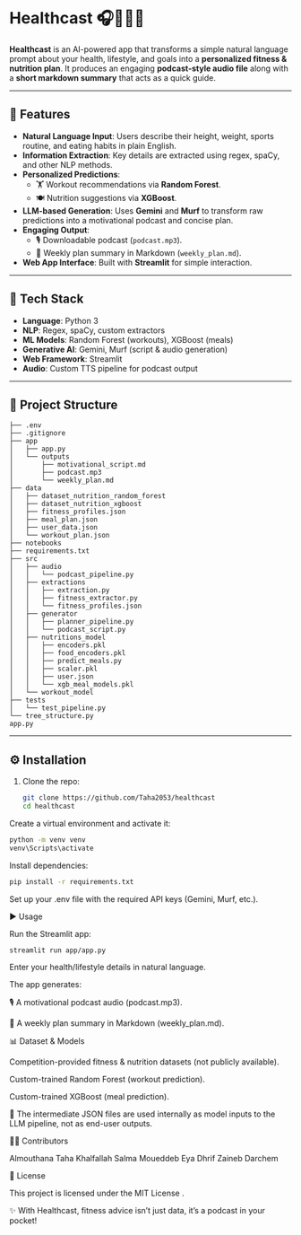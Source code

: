 # Healthcast 🎧🏋️‍♀️🍎  

**Healthcast** is an AI-powered app that transforms a simple natural language prompt about your health, lifestyle, and goals into a **personalized fitness & nutrition plan**. It produces an engaging **podcast-style audio file** along with a **short markdown summary** that acts as a quick guide.  

---

## 🚀 Features  

- **Natural Language Input**: Users describe their height, weight, sports routine, and eating habits in plain English.  
- **Information Extraction**: Key details are extracted using regex, spaCy, and other NLP methods.  
- **Personalized Predictions**:  
  - 🏋️ Workout recommendations via **Random Forest**.  
  - 🍽️ Nutrition suggestions via **XGBoost**.  
- **LLM-based Generation**: Uses **Gemini** and **Murf** to transform raw predictions into a motivational podcast and concise plan.  
- **Engaging Output**:  
  - 🎙️ Downloadable podcast (`podcast.mp3`).  
  - 📑 Weekly plan summary in Markdown (`weekly_plan.md`).  
- **Web App Interface**: Built with **Streamlit** for simple interaction.  

---

## 🧩 Tech Stack  

- **Language**: Python 3  
- **NLP**: Regex, spaCy, custom extractors  
- **ML Models**: Random Forest (workouts), XGBoost (meals)  
- **Generative AI**: Gemini, Murf (script & audio generation)  
- **Web Framework**: Streamlit  
- **Audio**: Custom TTS pipeline for podcast output  

---

## 📂 Project Structure 
```
├── .env
├── .gitignore
├── app
│   ├── app.py
│   └── outputs
│       ├── motivational_script.md
│       ├── podcast.mp3
│       └── weekly_plan.md
├── data
│   ├── dataset_nutrition_random_forest
│   ├── dataset_nutrition_xgboost
│   ├── fitness_profiles.json
│   ├── meal_plan.json
│   ├── user_data.json
│   └── workout_plan.json
├── notebooks
├── requirements.txt
├── src
│   ├── audio
│   │   └── podcast_pipeline.py
│   ├── extractions
│   │   ├── extraction.py
│   │   ├── fitness_extractor.py
│   │   └── fitness_profiles.json
│   ├── generator
│   │   ├── planner_pipeline.py
│   │   └── podcast_script.py
│   ├── nutritions_model
│   │   ├── encoders.pkl
│   │   ├── food_encoders.pkl
│   │   ├── predict_meals.py
│   │   ├── scaler.pkl
│   │   ├── user.json
│   │   └── xgb_meal_models.pkl
│   └── workout_model
├── tests
│   └── test_pipeline.py
└── tree_structure.py
app.py
```
---

## ⚙️ Installation  

1. Clone the repo:  
   ```bash
   git clone https://github.com/Taha2053/healthcast
   cd healthcast


Create a virtual environment and activate it:

```bash
python -m venv venv
venv\Scripts\activate      
```

Install dependencies:

```bash
pip install -r requirements.txt
```

Set up your .env file with the required API keys (Gemini, Murf, etc.).

▶️ Usage

Run the Streamlit app:

```bash
streamlit run app/app.py
```

Enter your health/lifestyle details in natural language.

The app generates:

🎙️ A motivational podcast audio (podcast.mp3).

📑 A weekly plan summary in Markdown (weekly_plan.md).

📊 Dataset & Models

Competition-provided fitness & nutrition datasets (not publicly available).

Custom-trained Random Forest (workout prediction).

Custom-trained XGBoost (meal prediction).

📝 The intermediate JSON files are used internally as model inputs to the LLM pipeline, not as end-user outputs.


👨‍💻 Contributors

Almouthana Taha Khalfallah
Salma Moueddeb
Eya Dhrif
Zaineb Darchem

📜 License

This project is licensed under the MIT License
.

✨ With Healthcast, fitness advice isn’t just data, it’s a podcast in your pocket!

